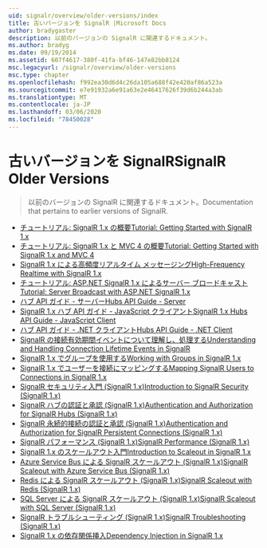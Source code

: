 ```yaml
---
uid: signalr/overview/older-versions/index
title: 古いバージョンを SignalR |Microsoft Docs
author: bradygaster
description: 以前のバージョンの SignalR に関連するドキュメント。
ms.author: bradyg
ms.date: 09/19/2014
ms.assetid: 607f4617-380f-41fa-bf46-147e82bb8124
msc.legacyurl: /signalr/overview/older-versions
msc.type: chapter
ms.openlocfilehash: f992ea30d6d4c26da105a688f42e420af86a523a
ms.sourcegitcommit: e7e91932a6e91a63e2e46417626f39d6b244a3ab
ms.translationtype: MT
ms.contentlocale: ja-JP
ms.lasthandoff: 03/06/2020
ms.locfileid: "78450028"
---
```

# <a name="signalr-older-versions"></a><span data-ttu-id="ac707-103">古いバージョンを SignalR</span><span class="sxs-lookup"><span data-stu-id="ac707-103">SignalR Older Versions</span></span>

> <span data-ttu-id="ac707-104">以前のバージョンの SignalR に関連するドキュメント。</span><span class="sxs-lookup"><span data-stu-id="ac707-104">Documentation that pertains to earlier versions of SignalR.</span></span>

- [<span data-ttu-id="ac707-105">チュートリアル: SignalR 1.x の概要</span><span class="sxs-lookup"><span data-stu-id="ac707-105">Tutorial: Getting Started with SignalR 1.x</span></span>](tutorial-getting-started-with-signalr.md)
- [<span data-ttu-id="ac707-106">チュートリアル: SignalR 1.x と MVC 4 の概要</span><span class="sxs-lookup"><span data-stu-id="ac707-106">Tutorial: Getting Started with SignalR 1.x and MVC 4</span></span>](tutorial-getting-started-with-signalr-and-mvc-4.md)
- [<span data-ttu-id="ac707-107">SignalR 1.x による高頻度リアルタイム メッセージング</span><span class="sxs-lookup"><span data-stu-id="ac707-107">High-Frequency Realtime with SignalR 1.x</span></span>](tutorial-high-frequency-realtime-with-signalr.md)
- [<span data-ttu-id="ac707-108">チュートリアル: ASP.NET SignalR 1.x によるサーバー ブロードキャスト</span><span class="sxs-lookup"><span data-stu-id="ac707-108">Tutorial: Server Broadcast with ASP.NET SignalR 1.x</span></span>](tutorial-server-broadcast-with-aspnet-signalr.md)
- [<span data-ttu-id="ac707-109">ハブ API ガイド - サーバー</span><span class="sxs-lookup"><span data-stu-id="ac707-109">Hubs API Guide - Server</span></span>](signalr-1x-hubs-api-guide-server.md)
- [<span data-ttu-id="ac707-110">SignalR 1.x ハブ API ガイド - JavaScript クライアント</span><span class="sxs-lookup"><span data-stu-id="ac707-110">SignalR 1.x Hubs API Guide - JavaScript Client</span></span>](signalr-1x-hubs-api-guide-javascript-client.md)
- [<span data-ttu-id="ac707-111">ハブ API ガイド - .NET クライアント</span><span class="sxs-lookup"><span data-stu-id="ac707-111">Hubs API Guide - .NET Client</span></span>](signalr-1x-hubs-api-guide-net-client.md)
- [<span data-ttu-id="ac707-112">SignalR の接続有効期間イベントについて理解し、処理する</span><span class="sxs-lookup"><span data-stu-id="ac707-112">Understanding and Handling Connection Lifetime Events in SignalR</span></span>](handling-connection-lifetime-events.md)
- [<span data-ttu-id="ac707-113">SignalR 1.x でグループを使用する</span><span class="sxs-lookup"><span data-stu-id="ac707-113">Working with Groups in SignalR 1.x</span></span>](working-with-groups.md)
- [<span data-ttu-id="ac707-114">SignalR 1.x でユーザーを接続にマッピングする</span><span class="sxs-lookup"><span data-stu-id="ac707-114">Mapping SignalR Users to Connections in SignalR 1.x</span></span>](mapping-users-to-connections.md)
- [<span data-ttu-id="ac707-115">SignalR セキュリティ入門 (SignalR 1.x)</span><span class="sxs-lookup"><span data-stu-id="ac707-115">Introduction to SignalR Security (SignalR 1.x)</span></span>](introduction-to-security.md)
- [<span data-ttu-id="ac707-116">SignalR ハブの認証と承認 (SignalR 1.x)</span><span class="sxs-lookup"><span data-stu-id="ac707-116">Authentication and Authorization for SignalR Hubs (SignalR 1.x)</span></span>](hub-authorization.md)
- [<span data-ttu-id="ac707-117">SignalR 永続的接続の認証と承認 (SignalR 1.x)</span><span class="sxs-lookup"><span data-stu-id="ac707-117">Authentication and Authorization for SignalR Persistent Connections (SignalR 1.x)</span></span>](persistent-connection-authorization.md)
- [<span data-ttu-id="ac707-118">SignalR パフォーマンス (SignalR 1.x)</span><span class="sxs-lookup"><span data-stu-id="ac707-118">SignalR Performance (SignalR 1.x)</span></span>](signalr-performance.md)
- [<span data-ttu-id="ac707-119">SignalR 1.x のスケールアウト入門</span><span class="sxs-lookup"><span data-stu-id="ac707-119">Introduction to Scaleout in SignalR 1.x</span></span>](scaleout-in-signalr.md)
- [<span data-ttu-id="ac707-120">Azure Service Bus による SignalR スケールアウト (SignalR 1.x)</span><span class="sxs-lookup"><span data-stu-id="ac707-120">SignalR Scaleout with Azure Service Bus (SignalR 1.x)</span></span>](scaleout-with-windows-azure-service-bus.md)
- [<span data-ttu-id="ac707-121">Redis による SignalR スケールアウト (SignalR 1.x)</span><span class="sxs-lookup"><span data-stu-id="ac707-121">SignalR Scaleout with Redis (SignalR 1.x)</span></span>](scaleout-with-redis.md)
- [<span data-ttu-id="ac707-122">SQL Server による SignalR スケールアウト (SignalR 1.x)</span><span class="sxs-lookup"><span data-stu-id="ac707-122">SignalR Scaleout with SQL Server (SignalR 1.x)</span></span>](scaleout-with-sql-server.md)
- [<span data-ttu-id="ac707-123">SignalR トラブルシューティング (SignalR 1.x)</span><span class="sxs-lookup"><span data-stu-id="ac707-123">SignalR Troubleshooting (SignalR 1.x)</span></span>](troubleshooting.md)
- [<span data-ttu-id="ac707-124">SignalR 1.x の依存関係挿入</span><span class="sxs-lookup"><span data-stu-id="ac707-124">Dependency Injection in SignalR 1.x</span></span>](dependency-injection.md)
